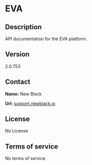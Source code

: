 # EVA

## Description

API documentation for the EVA platform.

## Version

2.0.753

## Contact

**Name:** New Black

**Url:** [support.newblack.io](https://support.newblack.io)

## License

No License

## Terms of service

No terms of service